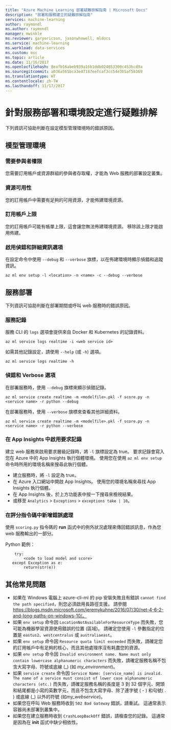 ```yaml
---
title: "Azure Machine Learning 部署疑難排解指南 | Microsoft Docs"
description: "部署和服務建立的疑難排解指南"
services: machine-learning
author: raymondl
ms.author: raymondl
manager: mwinkle
ms.reviewer: garyericson, jasonwhowell, mldocs
ms.service: machine-learning
ms.workload: data-services
ms.custom: mvc
ms.topic: article
ms.date: 11/16/2017
ms.openlocfilehash: 8eafb16abeb939a16b1ddb024853300c453bcd9a
ms.sourcegitcommit: a036a565bca3e47187eefcaf3cc54e3b5af5b369
ms.translationtype: HT
ms.contentlocale: zh-TW
ms.lasthandoff: 11/17/2017
---
```

# <a name="troubleshooting-service-deployment-and-environment-setup"></a>針對服務部署和環境設定進行疑難排解
下列資訊可協助判斷在設定模型管理環境時的錯誤原因。

## <a name="model-management-environment"></a>模型管理環境
### <a name="contributor-permission-required"></a>需要參與者權限
您需要訂用帳戶或資源群組的參與者存取權，才能為 Web 服務的部署設定叢集。

### <a name="resource-availability"></a>資源可用性
您的訂用帳戶中需要有足夠的可用資源，才能佈建環境資源。

### <a name="subscription-caps"></a>訂用帳戶上限
您的訂用帳戶可能有帳單上限，這會讓您無法佈建環境資源。 移除該上限才能啟用佈建。

### <a name="enable-debug-and-verbose-options"></a>啟用偵錯和詳細資訊選項
在設定命令中使用 `--debug` 和 `--verbose` 旗標，以在佈建環境時顯示偵錯和追蹤資訊。

```
az ml env setup -l <location> -n <name> -c --debug --verbose 
```

## <a name="service-deployment"></a>服務部署
下列資訊可協助判斷在部署期間或呼叫 web 服務時的錯誤原因。

### <a name="service-logs"></a>服務記錄
服務 CLI 的 `logs` 選項會提供來自 Docker 和 Kubernetes 的記錄資料。

```
az ml service logs realtime -i <web service id>
```

如需其他記錄設定，請使用 `--help` (或 `-h`) 選項。

```
az ml service logs realtime -h
```

### <a name="debug-and-verbose-options"></a>偵錯和 Verbose 選項
在部署服務時，使用 `--debug` 旗標來顯示偵錯記錄。

```
az ml service create realtime -m <modelfile>.pkl -f score.py -n <service name> -r python --debug
```

在部署服務時，使用 `--verbose` 旗標來查看其他詳細資料。

```
az ml service create realtime -m <modelfile>.pkl -f score.py -n <service name> -r python --verbose
```

### <a name="enable-request-logging-in-app-insights"></a>在 App Insights 中啟用要求記錄
建立 web 服務來啟用要求層級記錄時，將 `-l` 旗標設定為 true。 要求記錄會寫入您在 Azure 中的 App Insights 執行個體環境。 使用您在使用 `az ml env setup` 命令時所用的環境名稱來搜尋此執行個體。

- 建立服務時，將 `-l` 設定為 true。
- 在 Azure 入口網站中開啟 App Insights。 使用您的環境名稱來尋找 App Insights 執行個體。
- 在 App Insights 後，於上方功能表中按一下搜尋來檢視結果。
- 或移至 `Analytics` > `Exceptions` > `exceptions take | 10`。


### <a name="add-error-handling-in-scoring-script"></a>在評分指令碼中新增錯誤處理
使用 `scoring.py` 指令碼的 **run** 函式中的例外狀況處理來傳回錯誤訊息，作為您 web 服務輸出的一部分。

Python 範例：
```
    try:
        <code to load model and score>
   except Exception as e:
        return(str(e))
```

## <a name="other-common-problems"></a>其他常見問題
- 如果在 Windows 電腦上 azure-cli-ml 的 pip 安裝失敗且有錯誤 `cannot find the path specified`，則您必須啟用長路徑支援。 請參閱 https://blogs.msdn.microsoft.com/jeremykuhne/2016/07/30/net-4-6-2-and-long-paths-on-windows-10/。 
- 如果 `env setup` 命令因 `LocationNotAvailableForResourceType` 而失敗，您可能為機器學習資源使用錯誤的位置 (區域)。 請確定您使用 `-l` 參數指定的位置是 `eastus2`、`westcentralus` 或 `australiaeast`。
- 如果 `env setup` 命令因 `Resource quota limit exceeded` 而失敗，請確定您的訂用帳戶中有足夠的核心，而且其他處理序沒有耗盡您的資源。
- 如果 `env setup` 命令因 `Invalid environment name. Name must only contain lowercase alphanumeric characters` 而失敗，請確定服務名稱不包含大寫字母、符號或底線 (_) (如 *my_environment*)。
- 如果 `service create` 命令因 `Service Name: [service_name] is invalid. The name of a service must consist of lower case alphanumeric characters (etc.)` 而失敗，請確定服務名稱的長度是 3 到 32 個字元、開頭和結尾都是小寫的英數字元，而且不包含大寫字母、除了連字號 ( - ) 和句號( . ) 或底線 (_) 以外的符號 (如*my_webservice*)。
- 如果您在呼叫 Web 服務時收到 `502 Bad Gateway` 錯誤，請重試。 這通常表示容器尚未部署到叢集中。
- 如果您在建立服務時收到 `CrashLoopBackOff` 錯誤，請檢查您的記錄。 這通常是因為在 **init** 函式中缺少相依性。
